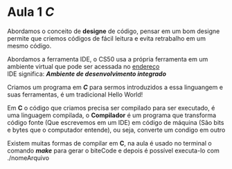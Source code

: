 # Aula 1 ***C***

Abordamos o conceito de **designe** de código, pensar em um bom designe permite que criemos códigos de fácil leitura e evita retrabalho em um mesmo código.

Abordamos a ferramenta IDE, o CS50 usa a própria ferramenta em um ambiente virtual que pode ser acessada no [endereço](https://ide.cs50.io)  
IDE significa: ***Ambiente de desenvolvimento integrado***  

Criamos um programa em ***C*** para sermos introduzidos a essa linguangem e suas ferramentas, é um tradicional Hello World!  

Em **C** o código que criamos precisa ser compilado para ser executado, é uma linguagem compilada, o **Compilador** é um programa que transforma código fonte (Que escrevemos em um IDE) em código de máquina (São bits e bytes que o computador entende), ou seja, converte um condigo em outro  

Existem muitas formas de compilar em **C**, na aula é usado no terminal o comando ***make*** <nome do arquivo> para gerar o biteCode e depois é possível executa-lo com ./nomeArquivo